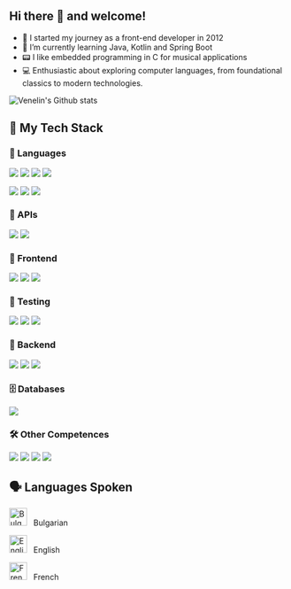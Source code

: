 ## Hi there 🤘 and welcome!

- 🚀 I started my journey as a front-end developer in 2012
- 🌱 I’m currently learning Java, Kotlin and Spring Boot
- 📟 I like embedded programming in C for musical applications
- 💻 Enthusiastic about exploring computer languages, from foundational classics to modern technologies.

![Venelin's Github stats](https://github-profile-trophy.vercel.app/?username=venelinpetrov&theme=onedark&no-bg=true&margin-w=15&row=1)

## 🚀 My Tech Stack

### 🧠 Languages
<p align="left"> <img src="https://img.shields.io/badge/TypeScript-3178C6?style=for-the-badge&logo=typescript&logoColor=white" /> <img src="https://img.shields.io/badge/JavaScript-F7DF1E?style=for-the-badge&logo=javascript&logoColor=black" /> <img src="https://img.shields.io/badge/HTML5-E34F26?style=for-the-badge&logo=html5&logoColor=white" /> <img src="https://img.shields.io/badge/CSS3-1572B6?style=for-the-badge&logo=css&logoColor=white" /> </p>
<p>
  <img src="https://img.shields.io/badge/Java-007396?style=for-the-badge&logo=openjdk&logoColor=white" /> <img src="https://img.shields.io/badge/Kotlin-7F52FF?style=for-the-badge&logo=kotlin&logoColor=white" /> <img <img src="https://img.shields.io/badge/C-00599C?style=for-the-badge&logo=c&logoColor=white" />
</p>

### 🔌 APIs
<p align="left"> <img src="https://img.shields.io/badge/REST-02569B?style=for-the-badge&logo=rest&logoColor=white" /> <img src="https://img.shields.io/badge/GraphQL-E10098?style=for-the-badge&logo=graphql&logoColor=white" /> </p>

### 🎨 Frontend
<p align="left"> <img src="https://img.shields.io/badge/React-20232A?style=for-the-badge&logo=react&logoColor=61DAFB" /> <img src="https://img.shields.io/badge/Redux_Toolkit-764ABC?style=for-the-badge&logo=redux&logoColor=white" /> <img src="https://img.shields.io/badge/MUI-007FFF?style=for-the-badge&logo=mui&logoColor=white" /> </p>

### 🧪 Testing
<p align="left"> <img src="https://img.shields.io/badge/Cypress-17202C?style=for-the-badge&logo=cypress&logoColor=white" /> <img src="https://img.shields.io/badge/Playwright-2EAD33?style=for-the-badge&logo=playwright&logoColor=white" /> <img src="https://img.shields.io/badge/Vitest-6E9F18?style=for-the-badge&logo=vitest&logoColor=white" /> </p>

### 🧰 Backend
<p align="left"> <img src="https://img.shields.io/badge/Node.js-339933?style=for-the-badge&logo=nodedotjs&logoColor=white" /> <img src="https://img.shields.io/badge/Express.js-000000?style=for-the-badge&logo=express&logoColor=white" /> <img src="https://img.shields.io/badge/Spring-6DB33F?style=for-the-badge&logo=spring&logoColor=white" /> </p>

### 🗄️ Databases
<p align="left"> <img src="https://img.shields.io/badge/MySQL-4479A1?style=for-the-badge&logo=mysql&logoColor=white" /> </p>

### 🛠️ Other Competences
<p align="left"> <img src="https://img.shields.io/badge/Git-F05032?style=for-the-badge&logo=git&logoColor=white" /> <img src="https://img.shields.io/badge/GitHub_Actions-2088FF?style=for-the-badge&logo=githubactions&logoColor=white" /> <img src="https://img.shields.io/badge/Vite-646CFF?style=for-the-badge&logo=vite&logoColor=white" /> <img src="https://img.shields.io/badge/Docker-2496ED?style=for-the-badge&logo=docker&logoColor=white" /> </p>

## 🗣️ Languages Spoken
<p align="left"> <img src="https://cdn.jsdelivr.net/gh/hjnilsson/country-flags/svg/bg.svg" alt="Bulgarian" width="32" /> &nbsp; Bulgarian </p> <p align="left"> <img src="https://cdn.jsdelivr.net/gh/hjnilsson/country-flags/svg/gb.svg" alt="English" width="32" /> &nbsp; English </p> <p align="left"> <img src="https://cdn.jsdelivr.net/gh/hjnilsson/country-flags/svg/fr.svg" alt="French" width="32" /> &nbsp; French </p>

